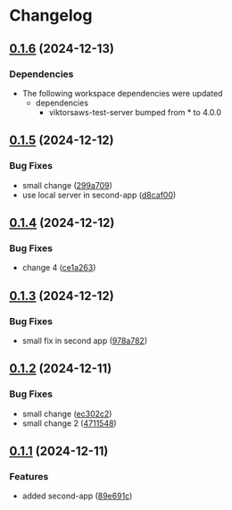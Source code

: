 # Changelog

## [0.1.6](https://github.com/viktorsaws/semrel-monorepo-experiment/compare/second-app/v0.1.5...second-app/v0.1.6) (2024-12-13)


### Dependencies

* The following workspace dependencies were updated
  * dependencies
    * viktorsaws-test-server bumped from * to 4.0.0

## [0.1.5](https://github.com/viktorsaws/semrel-monorepo-experiment/compare/second-app/v0.1.4...second-app/v0.1.5) (2024-12-12)


### Bug Fixes

* small change ([299a709](https://github.com/viktorsaws/semrel-monorepo-experiment/commit/299a7092897512a31b74c83d11918a387a25165d))
* use local server in second-app ([d8caf00](https://github.com/viktorsaws/semrel-monorepo-experiment/commit/d8caf009b2969a58d58c35dbc859ec76b851434c))

## [0.1.4](https://github.com/viktorsaws/semrel-monorepo-experiment/compare/second-app/v0.1.3...second-app/v0.1.4) (2024-12-12)


### Bug Fixes

* change 4 ([ce1a263](https://github.com/viktorsaws/semrel-monorepo-experiment/commit/ce1a2633b05cb081a31ddeb91fee0d245e2d979f))

## [0.1.3](https://github.com/viktorsaws/semrel-monorepo-experiment/compare/second-app/v0.1.2...second-app/v0.1.3) (2024-12-12)


### Bug Fixes

* small fix in second app ([978a782](https://github.com/viktorsaws/semrel-monorepo-experiment/commit/978a78284da17e24661126198faf3f36b54871ba))

## [0.1.2](https://github.com/viktorsaws/semrel-monorepo-experiment/compare/second-app/v0.1.1...second-app/v0.1.2) (2024-12-11)


### Bug Fixes

* small change ([ec302c2](https://github.com/viktorsaws/semrel-monorepo-experiment/commit/ec302c24b0ad6766ff29a7ac479969d196191a62))
* small change 2 ([4711548](https://github.com/viktorsaws/semrel-monorepo-experiment/commit/4711548d132cc044d6bade860b213b792cb81a15))

## [0.1.1](https://github.com/viktorsaws/semrel-monorepo-experiment/compare/second-app-v0.1.0...second-app/v0.1.1) (2024-12-11)


### Features

* added second-app ([89e691c](https://github.com/viktorsaws/semrel-monorepo-experiment/commit/89e691caa90521460a5da26122fa1cb9183d201a))
